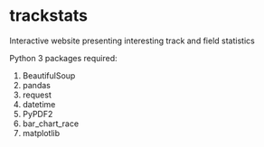 # trackstats

Interactive website presenting interesting track and field statistics

Python 3 packages required:

1. BeautifulSoup
2. pandas
3. request
4. datetime
5. PyPDF2
6. bar_chart_race
7. matplotlib
